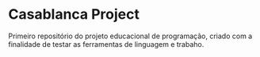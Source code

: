 # Casablanca Project
 Primeiro repositório do projeto educacional de programação, criado 
 com a finalidade de testar as ferramentas de linguagem e trabaho.
